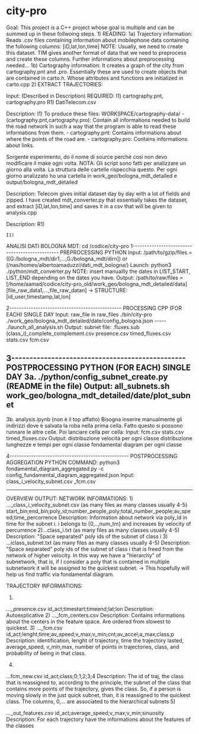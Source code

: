 # city-pro
Goal:
    This project is a C++ project whose goal is multiple and can be summed up in these follwoing steps.
    1) READING:
        1a) Trajectory information:
            Reads .csv files containing information about mobilephone data containing the following columns:
            [iD,lat,lon,time]
            NOTE: Usually, we need to create this dataset. TIM gives another format of data that we need to preprocess and create these columns.
            Further informations about preprocessing needed...
        1b) Cartography information:
            It creates a graph of the city from cartography.pnt and .pro. Essentially these are used to create objects that are contained
            in carto.h. Whose attributes and functions are initialized in carto.cpp
    2) EXTRACT TRAJECTORIES:
        



Input: (Described in Description)
    REQUIRED:
        I1) cartography.pnt, cartography.pro
        R1) DatiTelecom.csv


Description:
    I1)
        To produce these files:
            WORKSPACE/cartography-data/
        - (cartography.pnt,cartography.pro):
            Contain all informations needed to build the road network in such a way that the program is able
            to read these informations from them.
        - cartography.pnt: 
            Contains informations about where the points of the road are.
        - cartography.pro:
            Contains informations about links.

Sorgente esperimento, do il nome di source perchè così non devo
modificare il make ogni volta.
NOTA:
Gli script sono fatti per analizzare un giorno alla volta. La struttura delle cartelle rispecchia questo. Per ogni giorno analizzato ho una cartella in work_geo/bologna_mdt_detailed e output/bologna_mdt_detailed

Description:
Telecom gives initial dataset day by day with a lot of fields and zipped. I have created mdt_converter.py that essentially takes the dataset, and extract [iD,lat,lon,time] and saves it in a csv that will be given to analysis.cpp

Description:
    R1)

    I1)

ANALISI DATI BOLOGNA MDT:
    cd /codice/city-pro
1----------------------------------------------- PREPROCESSING PYTHON
Input:
    /path/to/gzip/files = ([G:/bologna_mdt/dir1,...,G:/bologna_mdt/dirn]) or (/nas/homes/albertoamaduzzi/dati_mdt_bologna/)
Launch:
    python3 ./python/mdt_converter.py
NOTE: insert manuallly the dates in LIST_START, LIST_END depending on the dates you have.
Output:
    /path/to/raw/files = [/home/aamad/codice/city-pro_old/work_geo/bologna_mdt_detailed/data] [file_raw_data1,...,file_raw_datan] -> STRUCTURE: [id_user,timestamp,lat,lon]

2----------------------------------------------- PROCESSING CPP (FOR EACH) SINGLE DAY
Input: raw_file in raw_files
    ./bin/city-pro ./work_geo/bologna_mdt_detailed/date/config_bologna.json ----- ./launch_all_analysis.sh
Output:
    subnet file: .fluxes.sub
    (class_i)_complete_complement.csv
    presence.csv
    timed_fluxes.csv
    stats.csv
    fcm.csv

3------------------------------------------------ POSTPROCESSING PYTHON (FOR EACH) SINGLE DAY
3a.
    ./python/config_subnet_create.py (README in the file)
Output:
    all_subnets.sh
    work_geo/bologna_mdt_detailed/date/plot_subnet
--------------------------------------------------
3b. analysis.ipynb (non è il top affatto)
Bisogna inserire manualmente gli indirizzi dove è salvata la roba nella prima cella. Fatto questo si possono runnare le altre celle.
Poi lanciare cella per cella:
Input:
    fcm.csv
    stats.csv
    timed_fluxes.csv
Output:
    distribuzione velocità per ogni classe
    distribuzione lunghezze e tempi per ogni classe
    fondamental diagram per ogni classe

4-------------------------------------------------- POSTPROCESSING AGGREGATION PYTHON
COMMAND:
    python3 fondamental_diagram_aggregated.py -c config_fundamental_diagram_aggregated.json
Input:
    class_i_velocity_subnet.csv
    _fcm.csv


--------------------------------------------------------------------------------------------------
OVERVIEW OUTPUT:
NETWORK INFORMATIONS:
1)
..._class_i_velocity_subnet.csv (as many files as many classes usually 4-5)
    start_bin;end_bin;poly_id;number_people_poly;total_number_people;av_speed;time_percorrence
Description:
    Information about network via poly_id in time for the subnet i. i belongs to {0,..,num_tm} and increases by velocity of percurrence
2)...class_i.txt (as many files as many classes usually 4-5)
Description:
    "Space separated" poly ids of the subnet of class i
3)
...iclass_subnet.txt (as many files as many classes usually 4-5)
Description:
    "Space separated" poly ids of the subnet of class i that is freed from the network of higher velocity.
    In this way we have a "hierarchy" of subnetwork, that is, if I consider a poly that is contained in multiple subnetwork
    it will be assigned to the quickest subnet. -> This hopefully will help us find traffic via fondamental diagram.


TRAJECTORY INFORMATIONS:

1)
..._presence.csv
    id_act;timestart;timeend;lat;lon
Description:
    Autoexplicative
2)
..._fcm_centers.csv
Description:
    Contains informations about the centers in the feature space.
    Are ordered from slowest to quickest.
3)
..._fcm.csv
    id_act;lenght;time;av_speed;v_max;v_min;cnt;av_accel;a_max;class;p
Description:
    identification, lenght of trajectory, time the trajectory lasted, average_speed, v_min,max, number of points in trajectories, class, and probability of being in that class.

4)
...fcm_new.csv
    id_act;class;0;1;2;3;4
Description:
    The id of traj, the class that is reassigned to, according to the principle, the subnet of the class that contains more points of the trajectory, gives the class.
    So, if a person is moving slowly in the just quick subnet, than, it is reassigned to the quickest class.
    The columns, 0,... are associated to the hierarchical subnets
5)

..._out_features.csv
    id_act;average_speed;v_max;v_min;sinuosity
Description:
    For each trajectory have the informations about the features of the classes
